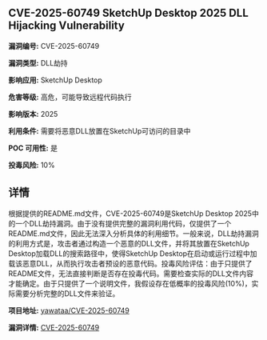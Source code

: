 ## CVE-2025-60749 SketchUp Desktop 2025 DLL Hijacking Vulnerability

**漏洞编号:** CVE-2025-60749

**漏洞类型:** DLL劫持

**影响应用:** SketchUp Desktop

**危害等级:** 高危，可能导致远程代码执行

**影响版本:** 2025

**利用条件:** 需要将恶意DLL放置在SketchUp可访问的目录中

**POC 可用性:** 是

**投毒风险:** 10%

## 详情

根据提供的README.md文件，CVE-2025-60749是SketchUp Desktop 2025中的一个DLL劫持漏洞。由于没有提供完整的漏洞利用代码，仅提供了一个README.md文件，因此无法深入分析具体的利用细节。一般来说，DLL劫持漏洞的利用方式是，攻击者通过构造一个恶意的DLL文件，并将其放置在SketchUp Desktop加载DLL的搜索路径中，使得SketchUp Desktop在启动或运行过程中加载该恶意DLL，从而执行攻击者预设的恶意代码。投毒风险评估：由于只提供了README文件，无法直接判断是否存在投毒代码。需要检查实际的DLL文件内容才能确定。由于只提供了一个说明文件，我假设存在低概率的投毒风险(10%)，实际需要分析完整的DLL文件来验证。

**项目地址:** [yawataa/CVE-2025-60749](https://github.com/yawataa/CVE-2025-60749)

**漏洞详情:** [CVE-2025-60749](https://nvd.nist.gov/vuln/detail/CVE-2025-60749)